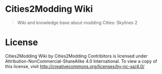 # Cities2Modding Wiki

> Wiki and knowledge base about modding Cities: Skylines 2

# License

Cities2Modding Wiki by Cities2Modding Contribitors is licensed under Attribution-NonCommercial-ShareAlike 4.0 International. To view a copy of this license, visit http://creativecommons.org/licenses/by-nc-sa/4.0/